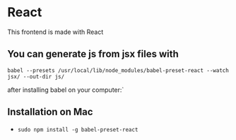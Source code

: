 # React
This frontend is made with React

## You can generate js from jsx files with

`babel --presets /usr/local/lib/node_modules/babel-preset-react --watch jsx/ --out-dir js/`

after installing babel on your computer:`

## Installation on Mac
- `sudo npm install -g babel-preset-react`
